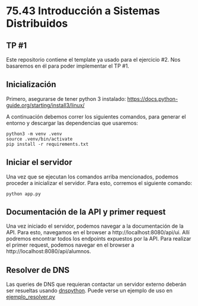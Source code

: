 # 75.43 Introducción a Sistemas Distribuidos
## TP #1
Este repositorio contiene el template ya usado para el ejercicio #2. Nos basaremos en él para poder implementar el TP #1.

## Inicialización
Primero, asegurarse de tener python 3 instalado: https://docs.python-guide.org/starting/install3/linux/

A continuación debemos correr los siguientes comandos, para generar el entorno y descargar las dependencias que usaremos:

    python3 -m venv .venv
    source .venv/bin/activate
    pip install -r requirements.txt

## Iniciar el servidor
Una vez que se ejecutan los comandos arriba mencionados, podemos proceder a inicializar el servidor. Para esto, corremos el siguiente comando:

    python app.py

## Documentación de la API y primer request

Una vez iniciado el servidor, podemos navegar a la documentación de la API. Para esto, navegamos en el browser a http://localhost:8080/api/ui.
Allí podremos encontrar todos los endpoints expuestos por la API.
Para realizar el primer request, podemos navegar en el browser a http://localhost:8080/api/alumnos.

## Resolver de DNS
Las queries de DNS que requieran contactar un servidor externo deberán ser resueltas usando 
[dnspython](http://www.dnspython.org/docs/1.16.0/). Puede verse un ejemplo
de uso en [ejemplo_resolver.py](./ejemplo_resolver.py)